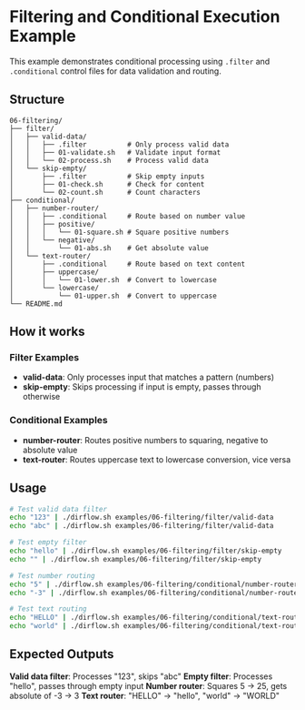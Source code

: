 # Filtering and Conditional Execution Example

This example demonstrates conditional processing using `.filter` and `.conditional` control files for data validation and routing.

## Structure
```
06-filtering/
├── filter/
│   ├── valid-data/
│   │   ├── .filter          # Only process valid data
│   │   ├── 01-validate.sh   # Validate input format
│   │   └── 02-process.sh    # Process valid data
│   └── skip-empty/
│       ├── .filter          # Skip empty inputs
│       ├── 01-check.sh      # Check for content
│       └── 02-count.sh      # Count characters
├── conditional/
│   ├── number-router/
│   │   ├── .conditional     # Route based on number value
│   │   ├── positive/
│   │   │   └── 01-square.sh # Square positive numbers
│   │   └── negative/
│   │       └── 01-abs.sh    # Get absolute value
│   └── text-router/
│       ├── .conditional     # Route based on text content
│       ├── uppercase/
│       │   └── 01-lower.sh  # Convert to lowercase
│       └── lowercase/
│           └── 01-upper.sh  # Convert to uppercase
└── README.md
```

## How it works

### Filter Examples
- **valid-data**: Only processes input that matches a pattern (numbers)
- **skip-empty**: Skips processing if input is empty, passes through otherwise

### Conditional Examples  
- **number-router**: Routes positive numbers to squaring, negative to absolute value
- **text-router**: Routes uppercase text to lowercase conversion, vice versa

## Usage
```bash
# Test valid data filter
echo "123" | ./dirflow.sh examples/06-filtering/filter/valid-data
echo "abc" | ./dirflow.sh examples/06-filtering/filter/valid-data

# Test empty filter
echo "hello" | ./dirflow.sh examples/06-filtering/filter/skip-empty
echo "" | ./dirflow.sh examples/06-filtering/filter/skip-empty

# Test number routing
echo "5" | ./dirflow.sh examples/06-filtering/conditional/number-router
echo "-3" | ./dirflow.sh examples/06-filtering/conditional/number-router

# Test text routing
echo "HELLO" | ./dirflow.sh examples/06-filtering/conditional/text-router
echo "world" | ./dirflow.sh examples/06-filtering/conditional/text-router
```

## Expected Outputs

**Valid data filter**: Processes "123", skips "abc"
**Empty filter**: Processes "hello", passes through empty input
**Number router**: Squares 5 → 25, gets absolute of -3 → 3
**Text router**: "HELLO" → "hello", "world" → "WORLD"